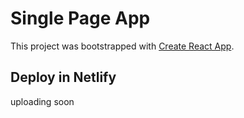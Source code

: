 # Single Page App

This project was bootstrapped with [Create React App](https://github.com/facebook/create-react-app).

## Deploy in Netlify
uploading soon



